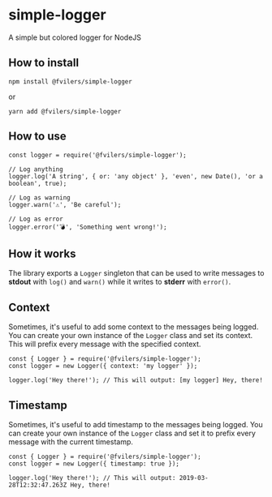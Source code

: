 # simple-logger

A simple but colored logger for NodeJS

## How to install

```
npm install @fvilers/simple-logger
```

or

```
yarn add @fvilers/simple-logger
```

## How to use

```
const logger = require('@fvilers/simple-logger');

// Log anything
logger.log('A string', { or: 'any object' }, 'even', new Date(), 'or a boolean', true);

// Log as warning
logger.warn('⚠️', 'Be careful');

// Log as error
logger.error('💣', 'Something went wrong!');
```

## How it works

The library exports a `Logger` singleton that can be used to write messages to **stdout** with `log()` and `warn()` while it writes to **stderr** with `error()`.

## Context

Sometimes, it's useful to add some context to the messages being logged. You can create your own instance of the `Logger` class and set its context. This will prefix every message with the specified context.

```
const { Logger } = require('@fvilers/simple-logger');
const logger = new Logger({ context: 'my logger' });

logger.log('Hey there!'); // This will output: [my logger] Hey, there!
```

## Timestamp

Sometimes, it's useful to add timestamp to the messages being logged. You can create your own instance of the `Logger` class and set it to prefix every message with the current timestamp.

```
const { Logger } = require('@fvilers/simple-logger');
const logger = new Logger({ timestamp: true });

logger.log('Hey there!'); // This will output: 2019-03-28T12:32:47.263Z Hey, there!
```

